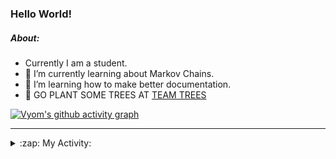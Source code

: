 ### Hello World!

##### About:
- Currently I am a student.
- 🌱 I’m currently learning about Markov Chains.
- 🌱 I’m learning how to make better documentation.
- 🌱 GO PLANT SOME TREES AT [TEAM TREES](https://teamtrees.org/)

[![Vyom's github activity graph](https://activity-graph.herokuapp.com/graph?username=Vyvy-vi)](https://github.com/ashutosh00710/github-readme-activity-graph)

---
<details>
  <summary>:zap: My Activity:</summary>
  
<!--START_SECTION:waka-->
![Code Time](http://img.shields.io/badge/Code%20Time-826%20hrs%208%20mins-blue)

**I'm a Night 🦉** 

```text
🌞 Morning    67 commits     ██░░░░░░░░░░░░░░░░░░░░░░░   8.56% 
🌆 Daytime    190 commits    ██████░░░░░░░░░░░░░░░░░░░   24.27% 
🌃 Evening    266 commits    ████████░░░░░░░░░░░░░░░░░   33.97% 
🌙 Night      260 commits    ████████░░░░░░░░░░░░░░░░░   33.21%

```
📅 **I'm Most Productive on Sunday** 

```text
Monday       74 commits     ██░░░░░░░░░░░░░░░░░░░░░░░   9.45% 
Tuesday      126 commits    ████░░░░░░░░░░░░░░░░░░░░░   16.09% 
Wednesday    121 commits    ███░░░░░░░░░░░░░░░░░░░░░░   15.45% 
Thursday     103 commits    ███░░░░░░░░░░░░░░░░░░░░░░   13.15% 
Friday       106 commits    ███░░░░░░░░░░░░░░░░░░░░░░   13.54% 
Saturday     92 commits     ███░░░░░░░░░░░░░░░░░░░░░░   11.75% 
Sunday       161 commits    █████░░░░░░░░░░░░░░░░░░░░   20.56%

```


📊 **This Week I Spent My Time On** 

```text
🔥 Editors: 
VS Code                  14 hrs 50 mins      ██████████████████████░░░   89.05% 
Vim                      1 hr 49 mins        ██░░░░░░░░░░░░░░░░░░░░░░░   10.95%

🐱‍💻 Projects: 
praise                   8 hrs 2 mins        ████████████░░░░░░░░░░░░░   48.2% 
developer-rubric-discord-6 hrs 45 mins       ██████████░░░░░░░░░░░░░░░   40.51% 
phishing-check-bot       33 mins             ░░░░░░░░░░░░░░░░░░░░░░░░░   3.32% 
discord-bot              31 mins             ░░░░░░░░░░░░░░░░░░░░░░░░░   3.16% 
developer-rubric         17 mins             ░░░░░░░░░░░░░░░░░░░░░░░░░   1.77%

```


 Last Updated on 16/06/2022 11:04:09 UTC
<!--END_SECTION:waka-->
</details>
